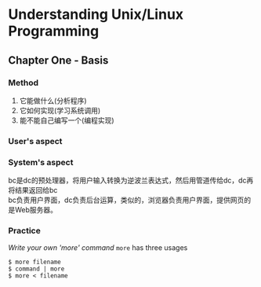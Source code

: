 # Understanding Unix/Linux Programming
## Chapter One - Basis
### Method
1. 它能做什么(分析程序)
2. 它如何实现(学习系统调用)
3. 能不能自己编写一个(编程实现)
### User\'s aspect

### System\'s aspect
bc是dc的预处理器，将用户输入转换为逆波兰表达式，然后用管道传给dc，dc再将结果返回给bc  
bc负责用户界面，dc负责后台运算，类似的，浏览器负责用户界面，提供网页的是Web服务器。
### Practice
*Write your own 'more' command*
`more` has three usages

    $ more filename
	$ command | more
	$ more < filename

